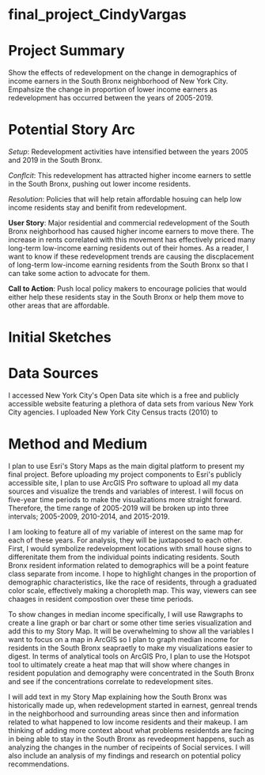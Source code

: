 # final_project_CindyVargas

# Project Summary
Show the effects of redevelopment on the change in demographics of income earners in the South Bronx neighborhood of New York City. Empahsize the change in proportion of lower income earners as redevelopment has occurred between the years of 2005-2019.

# Potential Story Arc

*Setup*: Redevelopment activities have intensified between the years 2005 and 2019 in the South Bronx.

*Conflcit*: This redevelopment has attracted higher income earners to settle in the South Bronx, pushing out lower income residents.

*Resolution*: Policies that will help retain affordable hosuing can help low income residents stay and benifit from redevelopment.

**User Story**: Major residential and commercial redevelopment of the South Bronx neighborhood has caused higher income earners to move there. The increase in rents correlated with this movement has effectively priced many long-term low-income earning residents out of their homes. As a reader, I want to know if these redevelopment trends are causing the discplacement of long-term low-income earning residents from the South Bronx so that I can take some action to advocate for them.

**Call to Action**: Push local policy makers to encourage policies that would either help these residents stay in the South Bronx or help them move to other areas that are affordable.


# Initial Sketches

# Data Sources
I accessed New York City's Open Data site which is a free and publicly accessible website featuring a plethora of data sets from various New York City agencies. I uploaded New York City Census tracts (2010) to 


# Method and Medium
I plan to use Esri's Story Maps as the main digital platform to present my final project. Before uploading my project components to Esri's publicly accessible site, I plan to use ArcGIS Pro software to upload all my data sources and visualize the trends and variables of interest. I will focus on five-year time periods to make the visualizations more straight forward. Therefore, the time range of 2005-2019 will be broken up into three intervals; 2005-2009, 2010-2014, and 2015-2019.

I am looking to feature all of my variable of interest on the same map for each of these years. For analysis, they will be juxtaposed to each other. First, I would symbolize redevelopment locations with small house signs to differenitate them from the individual points indicating residents. South Bronx resident information related to demographics will be a point feature class separate from income. I hope to highlight changes in the proportion of demographic characteristics, like the race of residents, through a graduated color scale, effectively making a choropleth map. This way, viewers can see chaages in resident compostion over these time periods.

To show changes in median income specifically, I will use Rawgraphs to create a line graph or bar chart or some other time series visualization and add this to my Story Map. It will be overwhelming to show all the variables I want to focus on a map in ArcGIS so I plan to graph median income for residents in the South Bronx seapraetly to make my visualizations easier to digest. In terms of analytical tools on ArcGIS Pro, I plan to use the Hotspot tool to ultimately create a heat map that will show where changes in resident population and demography were concentrated in the South Bronx and see if the concentrations correlate to redevelopment sites.

I will add text in my Story Map explaining how the South Bronx was historically made up, when redevelopment started in earnest, genreal trends in the neighborhood and surrounding areas since then and information related to what happened to low income residents and their makeup. I am thinking of adding more context about what problems residentds are facing in being able to stay in the South Bronx as revedeopment happens, such as analyzing the  changes in the number of recipeints of Social services. I will also include an analysis of my findings and research on potential policy recommendations.
